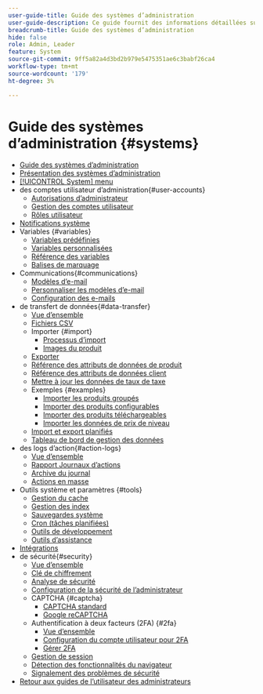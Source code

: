 ```yaml
---
user-guide-title: Guide des systèmes d’administration
user-guide-description: Ce guide fournit des informations détaillées sur la sécurité des administrateurs, les opérations de maintenance et les ressources à l’échelle du système qui prennent en charge les fonctions organisationnelles au sein de votre boutique Adobe Commerce.
breadcrumb-title: Guide des systèmes d’administration
hide: false
role: Admin, Leader
feature: System
source-git-commit: 9ff5a82a4d3bd2b979e5475351ae6c3babf26ca4
workflow-type: tm+mt
source-wordcount: '179'
ht-degree: 3%

---
```



# Guide des systèmes d’administration {#systems}

- [Guide des systèmes d’administration](guide-overview.md)
- [Présentation des systèmes d’administration](introduction.md)
- [[!UICONTROL System] menu](system-menu.md)
- des comptes utilisateur d’administration{#user-accounts}
   - [Autorisations d’administrateur](permissions.md)
   - [Gestion des comptes utilisateur](permissions-users-all.md)
   - [Rôles utilisateur](permissions-user-roles.md)
- [Notifications système](notifications.md)
- Variables {#variables}
   - [Variables prédéfinies](variables-predefined.md)
   - [Variables personnalisées](variables-custom.md)
   - [Référence des variables](variables-reference.md)
   - [Balises de marquage](markup-tags.md)
- Communications{#communications}
   - [Modèles d’e-mail](email-templates.md)
   - [Personnaliser les modèles d’e-mail](email-template-custom.md)
   - [Configuration des e-mails](email-communications.md)
- de transfert de données{#data-transfer}
   - [Vue d’ensemble](data-transfer.md)
   - [Fichiers CSV](data-csv.md)
   - Importer {#import}
      - [Processus d’import](data-import.md)
      - [Images du produit](data-import-product-images.md)
   - [Exporter](data-export.md)
   - [Référence des attributs de données de produit](data-attributes-product.md)
   - [Référence des attributs de données client](data-attributes-customer.md)
   - [Mettre à jour les données de taux de taxe](data-transfer-tax-rates.md)
   - Exemples {#examples}
      - [Importer les produits groupés](data-transfer-bundle-products.md)
      - [Importer des produits configurables](data-transfer-configurable-products.md)
      - [Importer des produits téléchargeables](data-transfer-downloadable-products.md)
      - [Importer les données de prix de niveau](data-import-price-tier.md)
   - [Import et export planifiés](data-scheduled-import-export.md)
   - [Tableau de bord de gestion des données](data-dashboard.md)
- des logs d’action{#action-logs}
   - [Vue d’ensemble](action-log.md)
   - [Rapport Journaux d’actions](action-log-report.md)
   - [Archive du journal](action-log-archive.md)
   - [Actions en masse](action-log-bulk-actions.md)
- Outils système et paramètres {#tools}
   - [Gestion du cache](cache-management.md)
   - [Gestion des index](index-management.md)
   - [Sauvegardes système](backups.md)
   - [Cron (tâches planifiées)](cron.md)
   - [Outils de développement](developer-tools.md)
   - [Outils d’assistance](support.md)
- [Intégrations](integrations.md)
- de sécurité{#security}
   - [Vue d’ensemble](security.md)
   - [Clé de chiffrement](encryption-key.md)
   - [Analyse de sécurité](security-scan.md)
   - [Configuration de la sécurité de l’administrateur](security-admin.md)
   - CAPTCHA {#captcha}
      - [CAPTCHA standard](security-captcha.md)
      - [Google reCAPTCHA](security-google-recaptcha.md)
   - Authentification à deux facteurs (2FA) {#2fa}
      - [Vue d’ensemble](security-two-factor-authentication.md)
      - [Configuration du compte utilisateur pour 2FA](security-two-factor-authentication-use.md)
      - [Gérer 2FA](security-two-factor-authentication-manage.md)
   - [Gestion de session](security-session-management.md)
   - [Détection des fonctionnalités du navigateur](security-browser-capabilities-detection.md)
   - [Signalement des problèmes de sécurité](security-issue-reporting.md)
- [Retour aux guides de l’utilisateur des administrateurs](https://experienceleague.adobe.com/fr/docs/commerce-admin/user-guides/home)


